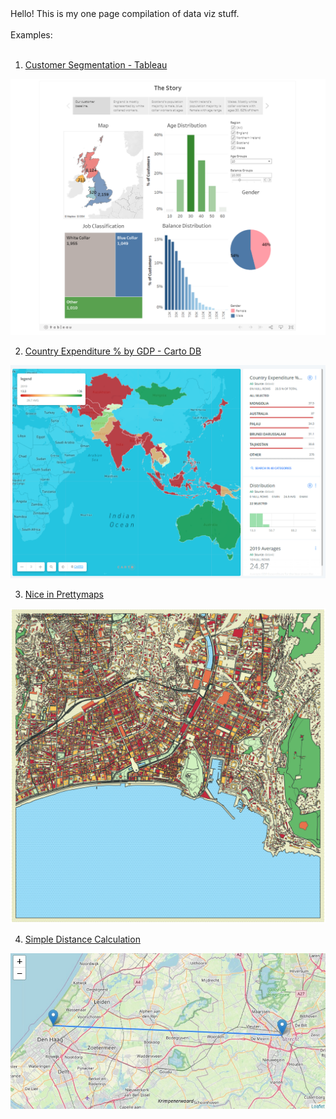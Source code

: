 <html>
  <body>
    Hello! This is my one page compilation of data viz stuff.<br></br>
    Examples:<br></br>  
    
1) [Customer Segmentation - Tableau](https://public.tableau.com/profile/verne.ongteco#!/vizhome/CustomerSegmentation_15873626098920/Story1)

![Customer Segmentation - Tableau](https://github.com/verneh/dataviz/blob/master/images/tableau.png)
   
2) [Country Expenditure % by GDP - Carto DB](https://verneh.carto.com/builder/98bb3365-202b-4859-b157-1a17995ad5fc/embed)

![Country Expenditure % by GDP - Carto DB](https://github.com/verneh/dataviz/blob/master/images/cartodb.png)

3) [Nice in Prettymaps](https://github.com/verneh/dataviz/blob/master/prettymaps.ipynb)

![Nice in Prettymaps](https://github.com/verneh/dataviz/blob/master/images/nice_2.png)

4) [Simple Distance Calculation](https://github.com/verneh/dataviz/blob/master/distance_calc.ipynb)

![Simple Distance Calculation](https://github.com/verneh/dataviz/blob/master/images/leaflet.jpg)

  </body>
 </html>
